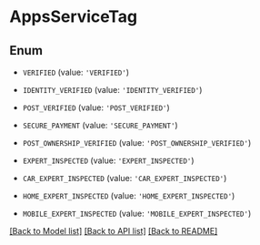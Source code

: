 # AppsServiceTag


## Enum

* `VERIFIED` (value: `'VERIFIED'`)

* `IDENTITY_VERIFIED` (value: `'IDENTITY_VERIFIED'`)

* `POST_VERIFIED` (value: `'POST_VERIFIED'`)

* `SECURE_PAYMENT` (value: `'SECURE_PAYMENT'`)

* `POST_OWNERSHIP_VERIFIED` (value: `'POST_OWNERSHIP_VERIFIED'`)

* `EXPERT_INSPECTED` (value: `'EXPERT_INSPECTED'`)

* `CAR_EXPERT_INSPECTED` (value: `'CAR_EXPERT_INSPECTED'`)

* `HOME_EXPERT_INSPECTED` (value: `'HOME_EXPERT_INSPECTED'`)

* `MOBILE_EXPERT_INSPECTED` (value: `'MOBILE_EXPERT_INSPECTED'`)

[[Back to Model list]](../README.md#documentation-for-models) [[Back to API list]](../README.md#documentation-for-api-endpoints) [[Back to README]](../README.md)


